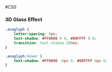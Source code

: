 #CSS

### **3D Glass Effect**

```css
.anaglyph {
	letter-spacing: 6px;
	text-shadow: #FF0000 0 0, #00FFFF 0 0;
	transition: text-shadow 200ms;
}

.anaglyph:hover {
	text-shadow: #FF0000 -6px 0, #00FFFF 6px 0;
}
```
